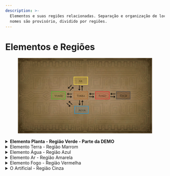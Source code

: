 ```yaml
---
description: >-
  Elementos e suas regiões relacionadas. Separação e organização de locais, seus
  nomes são provisório, dividido por regiões.
---
```


# Elementos e Regiões

<figure><img src="../.gitbook/assets/LigacaoMapa.png" alt=""><figcaption></figcaption></figure>

<details>

<summary><strong>Elemento Planta - Região Verde - Parte da DEMO</strong></summary>

_Terra, Floresta (próximo à água), pedras, minérios, montanhas e cavernas. Insetos, animais e criaturas endêmicas à região, fungos entre outros. Sinergia com os elementos de Água e Terra._

**Grutas e Cavernas:**

* Gruta do Descobrimento;
* Gruta da Realização;
* Caverna dos Desejos;
* Gruta da Vidente;
* Gruta das Águas - Acesso para a região Azul e Atalho para a Vila dos Esporos - Distrito do Decaimento / Reciclagem. \\

**Clareiras:**

* Clareira Luminosa - Local de Descanso e Meditação do Ancião das Plantas;
* Clareira da Observação - Observatório - Acesso para a altitude das copas, caminho para a região Marrom;

**Copas das Árvores:**

* Alto da Mata / ou / da Floresta;
* Copa da Orientação - Caminho de Acesso para a região Branca, Vila da Contemplação e dos Astros;

\
**Vilas e Aldeias:**

* Vila das Flores - Distrito dos Brotos;
* Vila dos Esporos - Distrito do Decaimento / Reciclagem;
* Aldeia Ancestral
* Aldeia dos Espinhos - ou Vinhas - Borda defensiva e Proteção do altar do Elemento Terra;
* Aldeia Símia - Alto da Mata / OU / Floresta;
* Vila dos Jardineiros;

</details>

<details>

<summary>Elemento Terra - Região Marrom</summary>

_Terra, Floresta (próximo à água), pedras, minérios, montanhas e cavernas. Insetos, animais e criaturas endêmicas à região, fungos entre outros. Sinergia com os elementos de Água, Fogo além o da Natureza._

**Grutas e Cavernas:**

* Gruta das Preciosidades\\

**Clareiras:**

* Pedreira.\\

**Copas da Montanha:**

* Observatório da Gárgula;
* Alto da Cordilheira.\\

**Vilas e Aldeias:**

* Vila dos Roedores;
* Aldeia das Preciosidades - Distrito Pepitas, Brilhante…
* Vila dos Pedregulhos;
* Vila da Mina - Caminho para o interior da Montanha, Magma Forja;

</details>

<details>

<summary>Elemento Água - Região Azul</summary>

_Água. Ambiente húmido, criaturas e plantas aquáticas, cavernas úmidas, pântanos, fungos etc. Sinergia com elementos da Terra além da Natureza._\\

**Grutas e Cavernas:**

* Caminho das Águas - Acesso a Gruta das Águas e caminho para a região da Terra, Acesso para a Vila dos Esporos - Distrito do Decaimento / Reciclagem.\\

**Vilas e Aldeias:**

* Aldeia do Pântano Lamacento / ou / Aldeia Lamacenta;
* Vila das Águas Dançarinas;
* Vila da Foz Delta - Deságue - Porto e possível expansão marítima futura;
* Vila dos Sapos - Distrito Girino;
* Vila Salamandra.\\

**Ideias de Lugares:**

* Hidrelétrica;
* Vale das Lamentações.

</details>

<details>

<summary>Elemento Ar - Região Amarela</summary>

Vento, regiões altas e montanhosas. Possui sinergia com o com o Vermelho, o elemento do Fogo.\
\\

**Grutas e Cavernas:**

* Caverna Cata-Vento;
* Gruta dos Sinos.
* Caverna dos Sussurros;\\

**Vilas e Aldeias:**

* Vila da Contemplação;
* Aldeia dos Astros;\\

**Alto da Montanha:**

* Planalto da Montanha;
* Planalto dos Moinhos - Caminho para a região Montanhosa.

</details>

<details>

<summary>Elemento Fogo - Região Vermelha</summary>

Fogo, Regiões, Vulcões, Desertos, tomados por máquinas, destruição e caos. Sinergia com o elemento Ar.\\

**Ideias de Lugares:**

* Interior da montanha;
* Floresta Queimada - Pinheiros;
* Vila das Cinzas;
* Minas do Vulcão;
* Alto do Vulcão;
* Gruta das 1001 vozes;
* Magma a Forja - Nome da Forja é Magma;

</details>

<details>

<summary>O Artificial - Região Cinza</summary>

_Localização da Morte (Preto). Lugares na Cidade de Pedra, Protegido pelas máquinas._\\

**Ideias de Lugares:**

* Siderúrgica / A Fábrica;
* Floresta de Pedra / ou / Horizonte Concreto;
* Lugares que lembram o consumismo e o capitalismo sem moderação, algo de outra época, agora aproveitados pelas máquinas que permaneceram.

</details>
